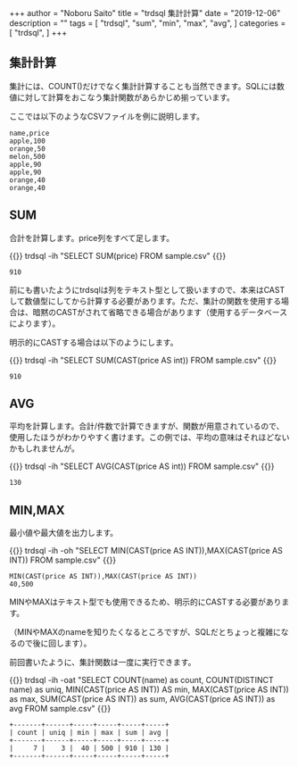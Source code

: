 +++
author = "Noboru Saito"
title = "trdsql 集計計算"
date = "2019-12-06"
description = ""
tags = [
    "trdsql",
    "sum",
    "min",
    "max",
    "avg",
]
categories = [
    "trdsql",
]
+++

## 集計計算

集計には、COUNT()だけでなく集計計算することも当然できます。SQLには数値に対して計算をおこなう集計関数があらかじめ揃っています。

ここでは以下のようなCSVファイルを例に説明します。

```sample.csv
name,price
apple,100
orange,50
melon,500
apple,90
apple,90
orange,40
orange,40
```

## SUM

合計を計算します。price列をすべて足します。

{{<cmd>}}
trdsql -ih "SELECT SUM(price) FROM sample.csv"
{{</cmd>}}
```
910
```

前にも書いたようにtrdsqlは列をテキスト型として扱いますので、本来はCASTして数値型にしてから計算する必要があります。ただ、集計の関数を使用する場合は、暗黙のCASTがされて省略できる場合があります（使用するデータベースによります）。

明示的にCASTする場合は以下のようにします。

{{<cmd>}}
trdsql -ih "SELECT SUM(CAST(price AS int)) FROM sample.csv"
{{</cmd>}}
```
910
```

## AVG

平均を計算します。合計/件数で計算できますが、関数が用意されているので、使用したほうがわかりやすく書けます。この例では、平均の意味はそれほどないかもしれませんが。

{{<cmd>}}
trdsql -ih "SELECT AVG(CAST(price AS int)) FROM sample.csv"
{{</cmd>}}
```
130
```

## MIN,MAX

最小値や最大値を出力します。

{{<cmd>}}
trdsql -ih -oh "SELECT MIN(CAST(price AS INT)),MAX(CAST(price AS INT)) FROM sample.csv"
{{</cmd>}}
```
MIN(CAST(price AS INT)),MAX(CAST(price AS INT))
40,500
```

MINやMAXはテキスト型でも使用できるため、明示的にCASTする必要があります。

（MINやMAXのnameを知りたくなるところですが、SQLだとちょっと複雑になるので後に回します）。

前回書いたように、集計関数は一度に実行できます。

{{<cmd>}}
trdsql -ih -oat "SELECT COUNT(name) as count, COUNT(DISTINCT name) as uniq,  MIN(CAST(price AS INT)) AS min,  MAX(CAST(price AS INT)) as max,  SUM(CAST(price AS INT)) as sum,  AVG(CAST(price AS INT)) as avg FROM sample.csv"
{{</cmd>}}
```
+-------+------+-----+-----+-----+-----+
| count | uniq | min | max | sum | avg |
+-------+------+-----+-----+-----+-----+
|     7 |    3 |  40 | 500 | 910 | 130 |
+-------+------+-----+-----+-----+-----+
```
